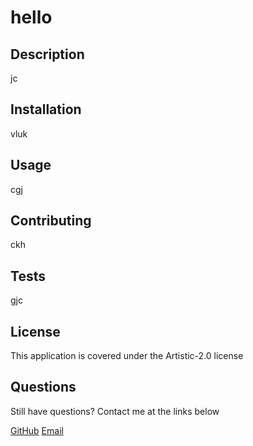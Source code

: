# hello

## Description
jc
    
## Installation
vluk
    
## Usage
cgj
    
## Contributing
ckh
    
## Tests
gjc
    
## License
This application is covered under the Artistic-2.0 license
    
## Questions
Still have questions? Contact me at the links below
    
[GitHub](github.com/cadcar01)
[Email](ghcv)
